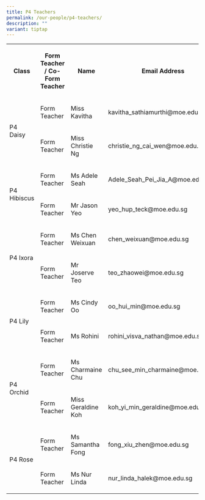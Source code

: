 ```yaml
---
title: P4 Teachers
permalink: /our-people/p4-teachers/
description: ""
variant: tiptap
---
```

<table style="minWidth: 100px">
<colgroup>
<col>
<col>
<col>
<col>
</colgroup>
<tbody>
<tr>
<th rowspan="1" colspan="1">
<p>Class</p>
</th>
<th rowspan="1" colspan="1">
<p>Form Teacher / Co-Form Teacher</p>
</th>
<th rowspan="1" colspan="1">
<p>Name</p>
</th>
<th rowspan="1" colspan="1">
<p>Email Address</p>
</th>
</tr>
<tr>
<td rowspan="2" colspan="1">
<p>P4 Daisy</p>
</td>
<td rowspan="1" colspan="1">
<p>Form Teacher</p>
</td>
<td rowspan="1" colspan="1">
<p>Miss Kavitha</p>
</td>
<td rowspan="1" colspan="1">
<p>kavitha_sathiamurthi@moe.edu.sg</p>
</td>
</tr>
<tr>
<td rowspan="1" colspan="1">
<p>Form Teacher</p>
</td>
<td rowspan="1" colspan="1">
<p>Miss Christie Ng</p>
</td>
<td rowspan="1" colspan="1">
<p>christie_ng_cai_wen@moe.edu.sg</p>
</td>
</tr>
<tr>
<td rowspan="2" colspan="1">
<p>P4 Hibiscus</p>
</td>
<td rowspan="1" colspan="1">
<p>Form Teacher</p>
</td>
<td rowspan="1" colspan="1">
<p>Ms Adele Seah</p>
</td>
<td rowspan="1" colspan="1">
<p>Adele_Seah_Pei_Jia_A@moe.edu.sg</p>
</td>
</tr>
<tr>
<td rowspan="1" colspan="1">
<p>Form Teacher</p>
</td>
<td rowspan="1" colspan="1">
<p>Mr Jason Yeo</p>
</td>
<td rowspan="1" colspan="1">
<p>yeo_hup_teck@moe.edu.sg</p>
</td>
</tr>
<tr>
<td rowspan="2" colspan="1">
<p>P4 Ixora</p>
</td>
<td rowspan="1" colspan="1">
<p>Form Teacher</p>
</td>
<td rowspan="1" colspan="1">
<p>Ms Chen Weixuan</p>
</td>
<td rowspan="1" colspan="1">
<p>chen_weixuan@moe.edu.sg</p>
</td>
</tr>
<tr>
<td rowspan="1" colspan="1">
<p>Form Teacher</p>
</td>
<td rowspan="1" colspan="1">
<p>Mr Joserve Teo</p>
</td>
<td rowspan="1" colspan="1">
<p>teo_zhaowei@moe.edu.sg</p>
</td>
</tr>
<tr>
<td rowspan="2" colspan="1">
<p>P4 Lily</p>
</td>
<td rowspan="1" colspan="1">
<p>Form Teacher</p>
</td>
<td rowspan="1" colspan="1">
<p>Ms Cindy Oo</p>
</td>
<td rowspan="1" colspan="1">
<p>oo_hui_min@moe.edu.sg</p>
</td>
</tr>
<tr>
<td rowspan="1" colspan="1">
<p>Form Teacher</p>
</td>
<td rowspan="1" colspan="1">
<p>Ms Rohini</p>
</td>
<td rowspan="1" colspan="1">
<p>rohini_visva_nathan@moe.edu.sg</p>
</td>
</tr>
<tr>
<td rowspan="2" colspan="1">
<p>P4 Orchid</p>
</td>
<td rowspan="1" colspan="1">
<p>Form Teacher</p>
</td>
<td rowspan="1" colspan="1">
<p>Ms Charmaine Chu</p>
</td>
<td rowspan="1" colspan="1">
<p>chu_see_min_charmaine@moe.edu.sg</p>
</td>
</tr>
<tr>
<td rowspan="1" colspan="1">
<p>Form Teacher</p>
</td>
<td rowspan="1" colspan="1">
<p>Miss Geraldine Koh</p>
</td>
<td rowspan="1" colspan="1">
<p>koh_yi_min_geraldine@moe.edu.sg</p>
</td>
</tr>
<tr>
<td rowspan="2" colspan="1">
<p>P4 Rose</p>
</td>
<td rowspan="1" colspan="1">
<p>Form Teacher</p>
</td>
<td rowspan="1" colspan="1">
<p>Ms Samantha Fong</p>
</td>
<td rowspan="1" colspan="1">
<p>fong_xiu_zhen@moe.edu.sg</p>
</td>
</tr>
<tr>
<td rowspan="1" colspan="1">
<p>Form Teacher</p>
</td>
<td rowspan="1" colspan="1">
<p>Ms Nur Linda</p>
</td>
<td rowspan="1" colspan="1">
<p>nur_linda_halek@moe.edu.sg</p>
</td>
</tr>
</tbody>
</table>
<p></p>